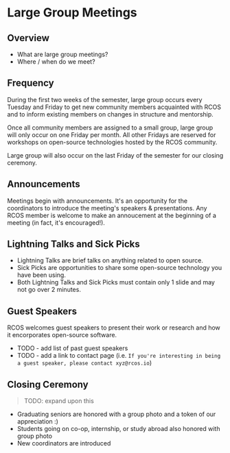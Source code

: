 # Large Group Meetings

## Overview
- What are large group meetings?
- Where / when do we meet?

## Frequency

During the first two weeks of the semester, large group occurs every Tuesday and Friday to get new community members acquainted with RCOS and to inform existing members on changes in structure and mentorship.

Once all community members are assigned to a small group, large group will only occur on one Friday per month. All other Fridays are reserved for workshops on open-source technologies hosted by the RCOS community.

Large group will also occur on the last Friday of the semester for our closing ceremony. 

## Announcements
Meetings begin with announcements. It's an opportunity for the coordinators to introduce the meeting's speakers & presentations. Any RCOS member is welcome to make an annoucement at the beginning of a meeting (in fact, it's encouraged!).

## Lightning Talks and Sick Picks
  - Lightning Talks are brief talks on anything related to open source.
  - Sick Picks are opportunities to share some open-source technology you have been using.
  - Both Lightning Talks and Sick Picks must contain only 1 slide and may not go over 2 minutes.

## Guest Speakers
RCOS welcomes guest speakers to present their work or research and how it encorporates open-source software.
- TODO - add list of past guest speakers
- TODO - add a link to contact page (i.e. `If you're interesting in being a guest speaker, please contact xyz@rcos.io`)

## Closing Ceremony
> TODO: expand upon this

- Graduating seniors are honored with a group photo and a token of our appreciation :)
- Students going on co-op, internship, or study abroad also honored with group photo
- New coordinators are introduced
